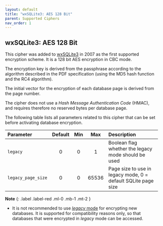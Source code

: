 ```yaml
---
layout: default
title: "wxSQLite3: AES 128 Bit"
parent: Supported Ciphers
nav_order: 1
---
```

## <a name="cipher_aes128cbc"/>wxSQLite3: AES 128 Bit

This cipher was added to [wxSQLite3](https://github.com/utelle/wxsqlite3) in 2007 as the first supported encryption scheme. It is a 128 bit AES encryption in CBC mode.

The encryption key is derived from the passphrase according to the algorithm described in the PDF specification (using the MD5 hash function and the RC4 algorithm).

The initial vector for the encryption of each database page is derived from the page number.

The cipher does not use a _Hash Message Authentication Code_ (HMAC), and requires therefore no reserved bytes per database page.

The following table lists all parameters related to this cipher that can be set before activating database encryption.

| Parameter | Default | Min | Max | Description |
| :--- | :---: | :---: | :---: | :--- |
| `legacy` | 0 | 0 | 1 | Boolean flag whether the legacy mode should be used |
| `legacy_page_size` | 0 | 0 | 65536 | Page size to use in legacy mode, 0 = default SQLite page size |

**Note**
{: .label .label-red .ml-0 .mb-1 .mt-2 }
- It is not recommended to use [_legacy_ mode](/ciphers/cipher_legacy_mode.md) for encrypting new databases. It is supported for compatibility reasons only, so that databases that were encrypted in _legacy_ mode can be accessed.
